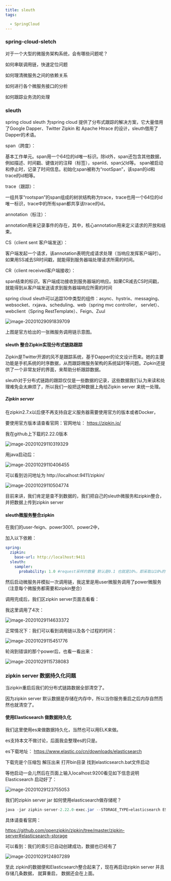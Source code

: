 ```yaml
---
title: sleuth
tags:

  - SpringCloud
---
```


### spring-cloud-sletch

对于一个大型的微服务架构系统，会有哪些问题呢？

如何串联调用链，快速定位问题

如何理清微服务之间的依赖关系

如何进行各个微服务接口的分析

如何跟踪业务流的处理



### sleuth

spring cloud sleuth 为spring cloud 提供了分布式跟踪的解决方案，它大量借用了Google Dapper、Twitter Zipkin 和 Apache Htrace 的设计，sleuth借用了Dapper的术语。



span（跨度）：

​	基本工作单元。span用一个64位的id唯一标识。除id外，span还包含其他数据，例如描述、时间戳、键值对的注释（标签），spanId、span父Id等。 span被启动和停止时，记录了时间信息。初始化span被称为“rootSpan”，该span的id和trace的id相等。

trace（跟踪）：

​	一组共享“rootspan”的span组成的树状结构称为trace，trace也用一个64位的id唯一标识，trace中的所有span都共享该trace的id。

annotation（标注）：

​	annotation用来记录事件的存在，其中，核心annotation用来定义请求的开放和结束。

CS（client sent 客户端发送）：

​	客户端发起一个请求，该annotation表明完成请求处理（当响应发挥客户端时）。如果用SS减去SR时间戳，就能得到服务器端处理请求所需的时间。

CR（client received客户端接收）：

​	span结束的标识。客户端成功接收到服务器端的响应。如果CR减去CS时间戳，就能得到从客户端发送请求到服务器端响应所需的时间



spring cloud sleuth可以追踪10中类型的组件：async、hystrix、messaging、websocket、rxjava、scheduling、web（spring mvc controller， servlet）、webclient（Spring RestTemplate）、Feign、Zuul



![image-20201029091839709](https://cdn.jsdelivr.net/gh/joelovealonge/noteimgs/image-20201029091839709.png)

上图是官方给出的一张微服务调用链示意图。



#### sleuth 整合Zipkin实现分布式链路跟踪

Zipkin是Twitter开源的风不是跟踪系统，基于Dapper的论文设计而来。她的主要功能是手机系统的时序数据，从而跟踪微服务架构的系统延时等问题。Zipkin还提供了一个非常友好的界面，来帮助分析跟踪数据。



sleuth对于分布式链路的跟踪仅仅是一些数据的记录，这些数据我们认为来读和处理难免会太麻烦了，所以我们一般把这种数据上角给Zipkin server 来统一处理。



##### Zipkin server

在zipkin2.7.x以后便不再支持自定义服务器需要使用官方的版本或者Docker，

要使用官方版本请查看官网：官网地址： https://zipkin.io/

我在github上下载的2.22.0版本

![image-20201029110319329](https://cdn.jsdelivr.net/gh/joelovealonge/noteimgs/image-20201029110319329.png)

用java启动后：

![image-20201029110406455](https://cdn.jsdelivr.net/gh/joelovealonge/noteimgs/image-20201029110406455.png)

可以看到访问地址为 http://localhost:9411/zipkin/

![image-20201029110504774](https://cdn.jsdelivr.net/gh/joelovealonge/noteimgs/image-20201029110504774.png)

目前来讲，我们肯定是查不到数据的，我们把自己的sleuth微服务和zipkin整合，并把数据上传到zipkin server



#### sleuth微服务整合zipkin

在我们的user-feign、power3001、power2中，

加入以下依赖：

```yaml
spring:
  zipkin:
    base-url: http://localhost:9411
  sleuth:
    sampler:
      probability: 1.0 #request采样的数量 默认是0.1 也就是10%，即采取以10%的请求数据
```

然后启动微服务并模拟一次调用链，我这里是用user微服务调用了power微服务（注意每个微服务都需要和zipkin整合）

调用完成后，我们区zipkin server页面去看看：

我这里调用了4次：

![image-20201029114633372](https://cdn.jsdelivr.net/gh/joelovealonge/noteimgs/image-20201029114633372.png)

正常情况下：我们可以看到调用链以及各个过程的时间：

![image-20201029115451776](https://cdn.jsdelivr.net/gh/joelovealonge/noteimgs/image-20201029115451776.png)

轮询到错误的那个power后，也看一看出来：

![image-20201029115738083](https://cdn.jsdelivr.net/gh/joelovealonge/noteimgs/image-20201029115738083.png)



### zipkin server 数据持久化问题

当zipkin重启后我们的分布式链路数据全部清空了。

因为zipkin server 默认数据是存储在内存中，所以当你服务重启之后内存自然而然也就清空了。



####  使用Elasticsearch 做数据持久化

我们这里使用es来做数据持久化，当然也可以用ELK来做。

es支持本文不做讨论，后面我会整理es的只是。

es下载地址： https://www.elastic.co/cn/downloads/elasticsearch



下载完是个压缩包 解压出来 打开bin目录 找到elasticsearch.bat文件启动

等他启动一会儿然后在页面上输入localhost:9200看见如下信息说明Elasticsearch 启动好了：

![image-20201029123755053](https://cdn.jsdelivr.net/gh/joelovealonge/noteimgs/image-20201029123755053.png)

我们的zipkin server jar 如何使用elasticsearch做存储呢？

```java
java -jar zipkin-server-2.22.0-exec.jar --STORAGE_TYPE=elasticsearch ES_HOSTS=http://localhost:9200
```

具体请查看官网：

https://github.com/openzipkin/zipkin/tree/master/zipkin-server#elasticsearch-storage

可以看到：我们的索引已自动创建成功，数据也已经有了

![image-20201029124807289](https://cdn.jsdelivr.net/gh/joelovealonge/noteimgs/image-20201029124807289.png)

至此 zipkin的数据便和Elasticsearch整合起来了，现在再启动zipkin server 并且存储几条数据， 就算重启， 数据还会在上面。

